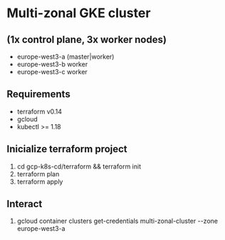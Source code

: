 # Multi-zonal GKE cluster 
## (1x control plane, 3x worker nodes) 
* europe-west3-a (master|worker)
* europe-west3-b worker
* europe-west3-c worker
## Requirements 
* terraform v0.14 
* gcloud 
* kubectl >= 1.18

## Inicialize terraform project

1. cd gcp-k8s-cd/terraform && terraform init 
2. terraform plan 
3. terraform apply 

## Interact 
1. gcloud container clusters get-credentials multi-zonal-cluster --zone europe-west3-a 